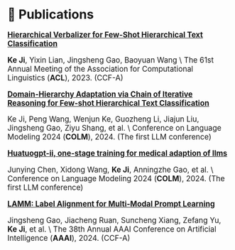 # 📝 Publications

<div class='paper-box-text' style="font-size: larger;" markdown="1">

[**Hierarchical Verbalizer for Few-Shot Hierarchical Text Classification**](https://aclanthology.org/2023.acl-long.164.pdf)

**Ke Ji**, Yixin Lian, Jingsheng Gao, Baoyuan Wang \\
The 61st Annual Meeting of the Association for Computational Linguistics (**ACL**), 2023. (CCF-A)

[//]: # (📄 [**Paper**]&#40;https://aclanthology.org/2023.acl-long.164.pdf&#41; 🍔 [**Code**]&#40;https://github.com/1KE-JI/HierVerb&#41;)

</div>

<div class='paper-box-text' style="font-size: larger;" markdown="1">

[**Domain-Hierarchy Adaptation via Chain of Iterative Reasoning for Few-shot Hierarchical Text Classification**](https://arxiv.org/pdf/2311.09774)

Ke Ji, Peng Wang, Wenjun Ke, Guozheng Li, Jiajun Liu, Jingsheng Gao, Ziyu Shang, et al. \\
Conference on Language Modeling 2024 (**COLM**), 2024. (The first LLM conference)

[//]: # (📄 [**Paper**]&#40;https://arxiv.org/pdf/2311.09774&#41; 🍔 [**Code**]&#40;https://github.com/FreedomIntelligence/HuatuoGPT-II&#41;)

</div>

<div class='paper-box-text' style="font-size: larger;" markdown="1">

[**Huatuogpt-ii, one-stage training for medical adaption of llms**](https://arxiv.org/pdf/2311.09774)

Junying Chen, Xidong Wang, **Ke Ji**, Anningzhe Gao, et al. \\
Conference on Language Modeling 2024 (**COLM**), 2024. (The first LLM conference)

[//]: # (📄 [**Paper**]&#40;https://arxiv.org/pdf/2311.09774&#41; 🍔 [**Code**]&#40;https://github.com/FreedomIntelligence/HuatuoGPT-II&#41;)

</div>


<div class='paper-box-text' style="font-size: larger;" markdown="1">

[**LAMM: Label Alignment for Multi-Modal Prompt Learning**](https://arxiv.org/abs/2312.08212.pdf)

Jingsheng Gao, Jiacheng Ruan, Suncheng Xiang, Zefang Yu, **Ke Ji**, et al. \\
The 38th Annual AAAI Conference on Artificial Intelligence (**AAAI**), 2024. (CCF-A)

[//]: # (📄 [**Paper**]&#40;https://arxiv.org/abs/2312.08212.pdf&#41; 🍔 [**Code**]&#40;https://github.com/gaojingsheng/LAMM&#41;)

</div>



